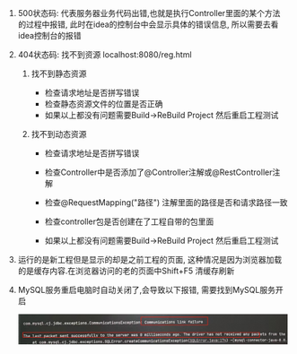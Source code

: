 1. 500状态码: 代表服务器业务代码出错,也就是执行Controller里面的某个方法的过程中报错, 此时在idea的控制台中会显示具体的错误信息, 所以需要去看idea控制台的报错 

2. 404状态码: 找不到资源            localhost:8080/reg.html

   1. 找不到静态资源

      - 检查请求地址是否拼写错误           
      - 检查静态资源文件的位置是否正确
      - 如果以上都没有问题需要Build->ReBuild Project  然后重启工程测试    

   2. 找不到动态资源

      - 检查请求地址是否拼写错误

      - 检查Controller中是否添加了@Controller注解或@RestController注解 

      - 检查@RequestMapping("路径") 注解里面的路径是否和请求路径一致

      - 检查controller包是否创建在了工程自带的包里面

      - 如果以上都没有问题需要Build->ReBuild Project  然后重启工程测试

3. 运行的是新工程但是显示的却是之前工程的页面, 这种情况是因为浏览器加载的是缓存内容.在浏览器访问的老的页面中Shift+F5  清缓存刷新

4.  MySQL服务重启电脑时自动关闭了,会导致以下报错, 需要找到MySQL服务开启

      ![image-20220907141435560](常见错误列表.assets/image-20220907141435560.png)









